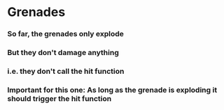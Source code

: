 # Grenades

### So far, the grenades only explode

### But they don't damage anything

### i.e. they don't call the hit function

### Important for this one: As long as the grenade is exploding it should trigger the hit function
